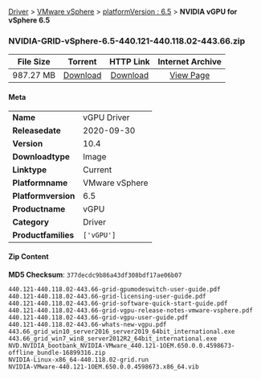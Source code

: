 
[Driver](/README.md)  >  [VMware vSphere](/index/Driver/VMware_vSphere.md)  >  [platformVersion : 6.5](/index/Driver/VMware_vSphere/6.5.md)  >  **NVIDIA vGPU for vSphere 6.5**


### NVIDIA-GRID-vSphere-6.5-440.121-440.118.02-443.66.zip

| **File Size** | **Torrent**  | **HTTP Link** | **Internet Archive** |
|:-------------:|:------------:|:-------------:|:--------------------:|
| 987.27 MB |  [Download](https://archive.org/download/nvgpu_NVIDIA-GRID-vSphere-6.5-440.121-440.118.02-443.66.zip_g33harj5/nvgpu_NVIDIA-GRID-vSphere-6.5-440.121-440.118.02-443.66.zip_g33harj5_archive.torrent)       | [Download](https://archive.org/compress/nvgpu_NVIDIA-GRID-vSphere-6.5-440.121-440.118.02-443.66.zip_g33harj5) | [View Page](https://archive.org/details/nvgpu_NVIDIA-GRID-vSphere-6.5-440.121-440.118.02-443.66.zip_g33harj5)       |

#### Meta

<table>
<tr><td><strong>Name</strong></td><td>vGPU Driver</td></tr>
<tr><td><strong>Releasedate</strong></td><td>2020-09-30</td></tr>
<tr><td><strong>Version</strong></td><td>10.4</td></tr>
<tr><td><strong>Downloadtype</strong></td><td>Image</td></tr>
<tr><td><strong>Linktype</strong></td><td>Current</td></tr>
<tr><td><strong>Platformname</strong></td><td>VMware vSphere</td></tr>
<tr><td><strong>Platformversion</strong></td><td>6.5</td></tr>
<tr><td><strong>Productname</strong></td><td>vGPU</td></tr>
<tr><td><strong>Category</strong></td><td>Driver</td></tr>
<tr><td><strong>Productfamilies</strong></td><td><code>['vGPU']</code></td></tr>
</table>

#### Zip Content

**MD5 Checksum**: `377decdc9b86a43df308bdf17ae06b07`

```text
440.121-440.118.02-443.66-grid-gpumodeswitch-user-guide.pdf
440.121-440.118.02-443.66-grid-licensing-user-guide.pdf
440.121-440.118.02-443.66-grid-software-quick-start-guide.pdf
440.121-440.118.02-443.66-grid-vgpu-release-notes-vmware-vsphere.pdf
440.121-440.118.02-443.66-grid-vgpu-user-guide.pdf
440.121-440.118.02-443.66-whats-new-vgpu.pdf
443.66_grid_win10_server2016_server2019_64bit_international.exe
443.66_grid_win7_win8_server2012R2_64bit_international.exe
NVD.NVIDIA_bootbank_NVIDIA-VMware_440.121-1OEM.650.0.0.4598673-offline_bundle-16899316.zip
NVIDIA-Linux-x86_64-440.118.02-grid.run
NVIDIA-VMware-440.121-1OEM.650.0.0.4598673.x86_64.vib
```